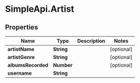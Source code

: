 # SimpleApi.Artist

## Properties

Name | Type | Description | Notes
------------ | ------------- | ------------- | -------------
**artistName** | **String** |  | [optional] 
**artistGenre** | **String** |  | [optional] 
**albumsRecorded** | **Number** |  | [optional] 
**username** | **String** |  | 


